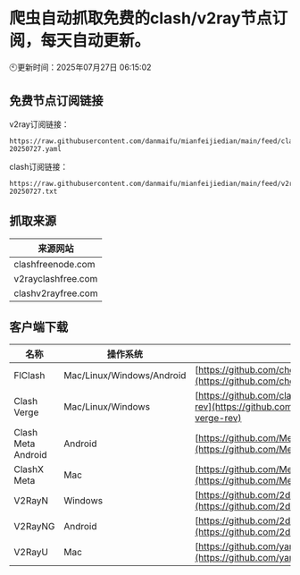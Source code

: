 # 爬虫自动抓取免费的clash/v2ray节点订阅，每天自动更新。

🕙更新时间：2025年07月27日 06:15:02

## 免费节点订阅链接

v2ray订阅链接：

```
https://raw.githubusercontent.com/danmaifu/mianfeijiedian/main/feed/clash-20250727.yaml
```

clash订阅链接：

```
https://raw.githubusercontent.com/danmaifu/mianfeijiedian/main/feed/v2ray-20250727.txt
```
## 抓取来源

| 来源网站 |
|------|
| clashfreenode.com |
| v2rayclashfree.com |
| clashv2rayfree.com |

## 客户端下载

| 名称 | 操作系统 | 地址 |
|------|----------|------|
| FlClash | Mac/Linux/Windows/Android | [https://github.com/chen08209/FlClash](https://github.com/chen08209/FlClash) |
| Clash Verge | Mac/Linux/Windows | [https://github.com/clash-verge-rev/clash-verge-rev](https://github.com/clash-verge-rev/clash-verge-rev) |
| Clash Meta Android | Android | [https://github.com/MetaCubeX/ClashMetaForAndroid](https://github.com/MetaCubeX/ClashMetaForAndroid) |
| ClashX Meta | Mac | [https://github.com/MetaCubeX/ClashX.Meta](https://github.com/MetaCubeX/ClashX.Meta) |
| V2RayN | Windows | [https://github.com/2dust/v2rayN](https://github.com/2dust/v2rayN) |
| V2RayNG | Android | [https://github.com/2dust/v2rayNG](https://github.com/2dust/v2rayNG) |
| V2RayU | Mac | [https://github.com/yanue/V2rayU](https://github.com/yanue/V2rayU) |